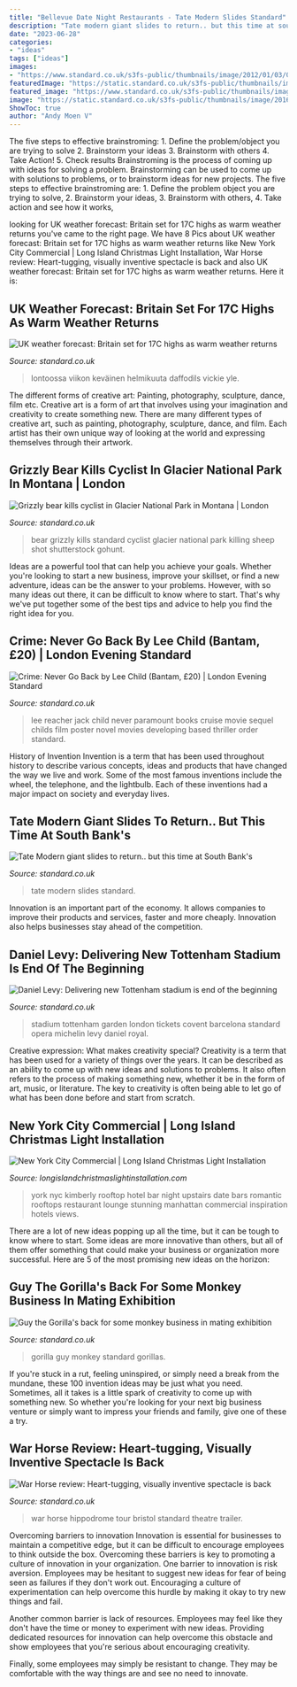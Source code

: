 ```yaml
---
title: "Bellevue Date Night Restaurants - Tate Modern Slides Standard"
description: "Tate modern giant slides to return.. but this time at south bank&#039;s"
date: "2023-06-28"
categories:
- "ideas"
tags: ["ideas"]
images:
- "https://www.standard.co.uk/s3fs-public/thumbnails/image/2012/01/03/09/Gorilla_415.jpg"
featuredImage: "https://static.standard.co.uk/s3fs-public/thumbnails/image/2018/11/09/11/War-horse-3.jpg"
featured_image: "https://www.standard.co.uk/s3fs-public/thumbnails/image/2013/08/15/15/Never-Go-Back---Lee-Child.jpg"
image: "https://static.standard.co.uk/s3fs-public/thumbnails/image/2016/06/30/08/grizzlybear3006a.jpg"
ShowToc: true
author: "Andy Moen V"
---
```



The five steps to effective brainstroming: 1. Define the problem/object you are trying to solve 2. Brainstorm your ideas 3. Brainstorm with others 4. Take Action! 5. Check results
Brainstroming is the process of coming up with ideas for solving a problem. Brainstorming can be used to come up with solutions to problems, or to brainstorm ideas for new projects. The five steps to effective brainstroming are: 1. Define the problem object you are trying to solve, 2. Brainstorm your ideas, 3. Brainstorm with others, 4. Take action and see how it works, 
	

		
looking for UK weather forecast: Britain set for 17C highs as warm weather returns you've came to the right page. We have 8 Pics about UK weather forecast: Britain set for 17C highs as warm weather returns like New York City Commercial | Long Island Christmas Light Installation, War Horse review: Heart-tugging, visually inventive spectacle is back and also UK weather forecast: Britain set for 17C highs as warm weather returns. Here it is:
		
    
## UK Weather Forecast: Britain Set For 17C Highs As Warm Weather Returns

<img loading=lazy src="https://static.standard.co.uk/s3fs-public/thumbnails/image/2019/02/26/09/warmweatherfeb19v1.jpg" onerror="this.onerror=null;this.src='https://tse3.mm.bing.net/th?id=OIP.aJtm5JqJbhlJd02UnJ76ZgHaE7&amp;pid=15.1';" alt="UK weather forecast: Britain set for 17C highs as warm weather returns">

_Source: standard.co.uk_

>lontoossa viikon keväinen helmikuuta daffodils vickie yle. 

	

The different forms of creative art: Painting, photography, sculpture, dance, film etc.
Creative art is a form of art that involves using your imagination and creativity to create something new. There are many different types of creative art, such as painting, photography, sculpture, dance, and film. Each artist has their own unique way of looking at the world and expressing themselves through their artwork.

    
## Grizzly Bear Kills Cyclist In Glacier National Park In Montana | London

<img loading=lazy src="https://static.standard.co.uk/s3fs-public/thumbnails/image/2016/06/30/08/grizzlybear3006a.jpg" onerror="this.onerror=null;this.src='https://tse1.mm.bing.net/th?id=OIP.pmCSJ1zSUOh4wX7DoscyHgHaE8&amp;pid=15.1';" alt="Grizzly bear kills cyclist in Glacier National Park in Montana | London">

_Source: standard.co.uk_

>bear grizzly kills standard cyclist glacier national park killing sheep shot shutterstock gohunt. 

	

Ideas are a powerful tool that can help you achieve your goals. Whether you're looking to start a new business, improve your skillset, or find a new adventure, ideas can be the answer to your problems. However, with so many ideas out there, it can be difficult to know where to start. That's why we've put together some of the best tips and advice to help you find the right idea for you.

    
## Crime: Never Go Back By Lee Child (Bantam, £20) | London Evening Standard

<img loading=lazy src="https://www.standard.co.uk/s3fs-public/thumbnails/image/2013/08/15/15/Never-Go-Back---Lee-Child.jpg" onerror="this.onerror=null;this.src='https://tse3.mm.bing.net/th?id=OIP.PINRGfzNB9obEZHjQET3JAHaLH&amp;pid=15.1';" alt="Crime: Never Go Back by Lee Child (Bantam, £20) | London Evening Standard">

_Source: standard.co.uk_

>lee reacher jack child never paramount books cruise movie sequel childs film poster novel movies developing based thriller order standard. 

	

History of Invention
Invention is a term that has been used throughout history to describe various concepts, ideas and products that have changed the way we live and work. Some of the most famous inventions include the wheel, the telephone, and the lightbulb. Each of these inventions had a major impact on society and everyday lives.

    
## Tate Modern Giant Slides To Return.. But This Time At South Bank&#039;s

<img loading=lazy src="https://www.standard.co.uk/s3fs-public/thumbnails/image/2015/03/31/11/pic.jpg" onerror="this.onerror=null;this.src='https://tse2.mm.bing.net/th?id=OIP.-7ki6uelWVsR3mJEltgiaAHaE8&amp;pid=15.1';" alt="Tate Modern giant slides to return.. but this time at South Bank&#039;s">

_Source: standard.co.uk_

>tate modern slides standard. 

	

Innovation is an important part of the economy. It allows companies to improve their products and services, faster and more cheaply. Innovation also helps businesses stay ahead of the competition. 

    
## Daniel Levy: Delivering New Tottenham Stadium Is End Of The Beginning

<img loading=lazy src="https://static.standard.co.uk/s3fs-public/thumbnails/image/2019/12/18/11/tottenhamstadium1812abcd.jpg" onerror="this.onerror=null;this.src='https://tse4.mm.bing.net/th?id=OIP.ZAYEQh4Dfo7EB71UcmdFigHaE8&amp;pid=15.1';" alt="Daniel Levy: Delivering new Tottenham stadium is end of the beginning">

_Source: standard.co.uk_

>stadium tottenham garden london tickets covent barcelona standard opera michelin levy daniel royal. 

	

Creative expression: What makes creativity special?
Creativity is a term that has been used for a variety of things over the years. It can be described as an ability to come up with new ideas and solutions to problems. It also often refers to the process of making something new, whether it be in the form of art, music, or literature. The key to creativity is often being able to let go of what has been done before and start from scratch.

    
## New York City Commercial | Long Island Christmas Light Installation

<img loading=lazy src="https://longislandchristmaslightinstallation.com/wp-content/gallery/commercial-new-york-city/764db2adc942a756551492ad32657d7a.jpg" onerror="this.onerror=null;this.src='https://tse2.mm.bing.net/th?id=OIP.dk2yrclCp1ZVFJKtMmV9egHaJ4&amp;pid=15.1';" alt="New York City Commercial | Long Island Christmas Light Installation">

_Source: longislandchristmaslightinstallation.com_

>york nyc kimberly rooftop hotel bar night upstairs date bars romantic rooftops restaurant lounge stunning manhattan commercial inspiration hotels views. 

	

There are a lot of new ideas popping up all the time, but it can be tough to know where to start. Some ideas are more innovative than others, but all of them offer something that could make your business or organization more successful. Here are 5 of the most promising new ideas on the horizon: 

    
## Guy The Gorilla&#039;s Back For Some Monkey Business In Mating Exhibition

<img loading=lazy src="https://www.standard.co.uk/s3fs-public/thumbnails/image/2012/01/03/09/Gorilla_415.jpg" onerror="this.onerror=null;this.src='https://tse2.mm.bing.net/th?id=OIP.lhdhvGaTx-gK19fviMulbwAAAA&amp;pid=15.1';" alt="Guy the Gorilla&#039;s back for some monkey business in mating exhibition">

_Source: standard.co.uk_

>gorilla guy monkey standard gorillas. 

	

If you're stuck in a rut, feeling uninspired, or simply need a break from the mundane, these 100 invention ideas may be just what you need. Sometimes, all it takes is a little spark of creativity to come up with something new. So whether you're looking for your next big business venture or simply want to impress your friends and family, give one of these a try.

    
## War Horse Review: Heart-tugging, Visually Inventive Spectacle Is Back

<img loading=lazy src="https://static.standard.co.uk/s3fs-public/thumbnails/image/2018/11/09/11/War-horse-3.jpg" onerror="this.onerror=null;this.src='https://tse1.mm.bing.net/th?id=OIP.3GZUUoJduVBH8kuV2WlGxgHaE8&amp;pid=15.1';" alt="War Horse review: Heart-tugging, visually inventive spectacle is back">

_Source: standard.co.uk_

>war horse hippodrome tour bristol standard theatre trailer. 

	

Overcoming barriers to innovation
Innovation is essential for businesses to maintain a competitive edge, but it can be difficult to encourage employees to think outside the box. Overcoming these barriers is key to promoting a culture of innovation in your organization.
One barrier to innovation is risk aversion. Employees may be hesitant to suggest new ideas for fear of being seen as failures if they don't work out. Encouraging a culture of experimentation can help overcome this hurdle by making it okay to try new things and fail.

Another common barrier is lack of resources. Employees may feel like they don't have the time or money to experiment with new ideas. Providing dedicated resources for innovation can help overcome this obstacle and show employees that you're serious about encouraging creativity.

Finally, some employees may simply be resistant to change. They may be comfortable with the way things are and see no need to innovate.

